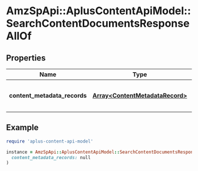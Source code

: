 # AmzSpApi::AplusContentApiModel::SearchContentDocumentsResponseAllOf

## Properties

| Name | Type | Description | Notes |
| ---- | ---- | ----------- | ----- |
| **content_metadata_records** | [**Array&lt;ContentMetadataRecord&gt;**](ContentMetadataRecord.md) | A list of A+ Content metadata records. |  |

## Example

```ruby
require 'aplus-content-api-model'

instance = AmzSpApi::AplusContentApiModel::SearchContentDocumentsResponseAllOf.new(
  content_metadata_records: null
)
```

